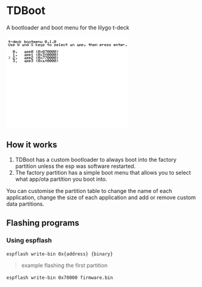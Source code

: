 # TDBoot
 A bootloader and boot menu for the lilygo t-deck

![A screenshot of the tdboot menu with the third entry (app2) selected.](https://github.com/WattleFoxxo/TDBoot/blob/main/docs/img/screenshot.png?raw=true)

## How it works
1. TDBoot has a custom bootloader to always boot into the factory partition unless the esp was software restarted.
2. The factory partition has a simple boot menu that allows you to select what app/ota partition you boot into.

You can customise the partition table to change the name of each application, change the size of each application and add or remove custom data partitions.

## Flashing programs
### Using espflash

`espflash write-bin 0x{address} {binary}`

> example flashing the first partition

`espflash write-bin 0x70000 firmware.bin`
